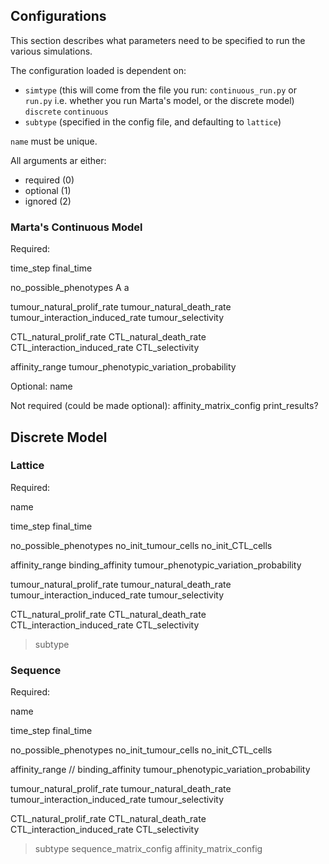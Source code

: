 ## Configurations
This section describes what parameters need to be specified to run the various simulations.

The configuration loaded is dependent on:
- `simtype` (this will come from the file you run: `continuous_run.py` or `run.py` i.e. whether you run Marta's model, or the discrete model)
`discrete`
`continuous`
- `subtype` (specified in the config file, and defaulting to `lattice`)

`name` must be unique.


All arguments ar either:
- required (0)
- optional (1)
- ignored (2)

### Marta's Continuous Model

Required:

time_step
final_time

no_possible_phenotypes
A
a

tumour_natural_prolif_rate
tumour_natural_death_rate
tumour_interaction_induced_rate
tumour_selectivity

CTL_natural_prolif_rate
CTL_natural_death_rate
CTL_interaction_induced_rate
CTL_selectivity

affinity_range
tumour_phenotypic_variation_probability

Optional:
name

Not required (could be made optional):
affinity_matrix_config
print_results?


## Discrete Model

### Lattice

Required:

name

time_step
final_time

no_possible_phenotypes
no_init_tumour_cells
no_init_CTL_cells

affinity_range
binding_affinity
tumour_phenotypic_variation_probability

tumour_natural_prolif_rate
tumour_natural_death_rate
tumour_interaction_induced_rate
tumour_selectivity

CTL_natural_prolif_rate
CTL_natural_death_rate
CTL_interaction_induced_rate
CTL_selectivity

> subtype

### Sequence

Required:

name

time_step
final_time

no_possible_phenotypes
no_init_tumour_cells
no_init_CTL_cells

affinity_range
// binding_affinity
tumour_phenotypic_variation_probability

tumour_natural_prolif_rate
tumour_natural_death_rate
tumour_interaction_induced_rate
tumour_selectivity

CTL_natural_prolif_rate
CTL_natural_death_rate
CTL_interaction_induced_rate
CTL_selectivity

> subtype
> sequence_matrix_config
> affinity_matrix_config